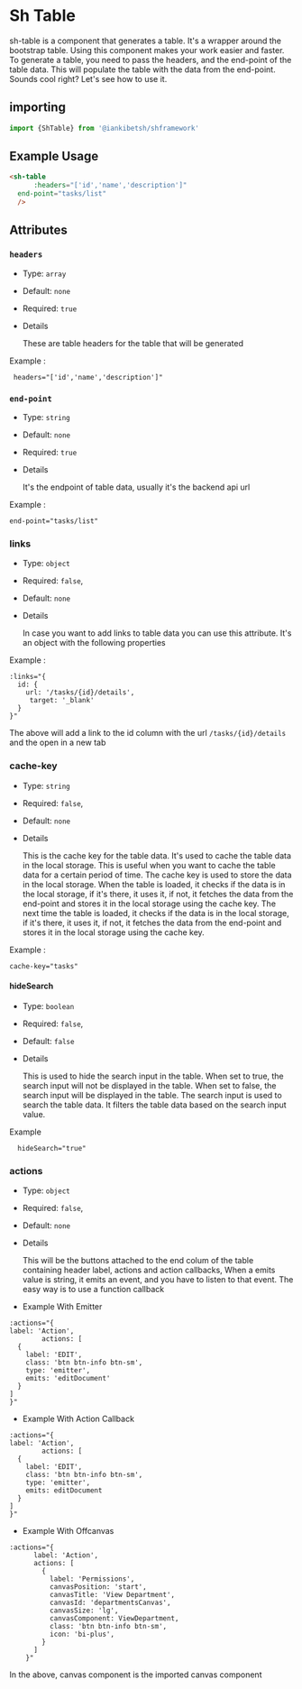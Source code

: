 # Sh Table

sh-table is a component that generates a table. It's a wrapper around the bootstrap table. 
Using this component makes your work easier and faster.
To generate a table, you need to pass the headers, and the end-point of the table data. This will populate the table with the data from the end-point.
Sounds cool right?
Let's see how to use it.

## importing

```javascript
import {ShTable} from '@iankibetsh/shframework'
```

## Example Usage

```html
<sh-table
      :headers="['id','name','description']"
  end-point="tasks/list"
  />
```

## Attributes

### `headers`

- Type: `array`
- Default: `none`
- Required: `true`
- Details

    These are table headers for the table that will be generated 

Example :
```
 headers="['id','name','description']"
```

### `end-point`

- Type: `string`
- Default: `none`
- Required: `true`
- Details

    It's the endpoint of table data, usually it's the backend api url

Example :
``` 
end-point="tasks/list"
```

### links
- Type: `object`
- Required: `false`,
- Default: `none`
- Details 

    In case you want to add links to table data you can use this attribute. 
     It's an object with the following properties

Example :

```
:links="{
  id: {
    url: '/tasks/{id}/details',
     target: '_blank'
  }
}"
```
The above will add a link to the id column with the url `/tasks/{id}/details` and the open in a new tab

### cache-key
- Type: `string`
- Required: `false`,
- Default: `none`
- Details

    This is the cache key for the table data. It's used to cache the table data in the local storage. 
    This is useful when you want to cache the table data for a certain period of time. 
    The cache key is used to store the data in the local storage. 
    When the table is loaded, it checks if the data is in the local storage, if it's there, it uses it, if not, it fetches the data from the end-point and stores it in the local storage using the cache key. 
    The next time the table is loaded, it checks if the data is in the local storage, if it's there, it uses it, if not, it fetches the data from the end-point and stores it in the local storage using the cache key.

Example :

```
cache-key="tasks"
```
#### hideSearch
- Type: `boolean`
- Required: `false`,
- Default: `false`
- Details

    This is used to hide the search input in the table. 
    When set to true, the search input will not be displayed in the table. 
    When set to false, the search input will be displayed in the table. 
    The search input is used to search the table data. 
    It filters the table data based on the search input value.

Example

```
  hideSearch="true"
```

### actions
- Type: `object`
- Required: `false`,
- Default: `none`
- Details
  
  This will be the buttons attached to the end colum of the table containing header label, actions and action callbacks, 
  When a emits value is string, it emits an event, and you have to listen to that event. The easy way is to use a function callback
- Example With Emitter

```
:actions="{
label: 'Action',
        actions: [
  {
    label: 'EDIT',
    class: 'btn btn-info btn-sm',
    type: 'emitter',
    emits: 'editDocument'
  }
]
}"
```
- Example With Action Callback

```
:actions="{
label: 'Action',
        actions: [
  {
    label: 'EDIT',
    class: 'btn btn-info btn-sm',
    type: 'emitter',
    emits: editDocument
  }
]
}"
```
- Example With Offcanvas

```
:actions="{
      label: 'Action',
      actions: [
        {
          label: 'Permissions',
          canvasPosition: 'start',
          canvasTitle: 'View Department',
          canvasId: 'departmentsCanvas',
          canvasSize: 'lg',
          canvasComponent: ViewDepartment,
          class: 'btn btn-info btn-sm',
          icon: 'bi-plus',
        }
      ]
    }"
```
In the above, canvas component is the imported canvas component
